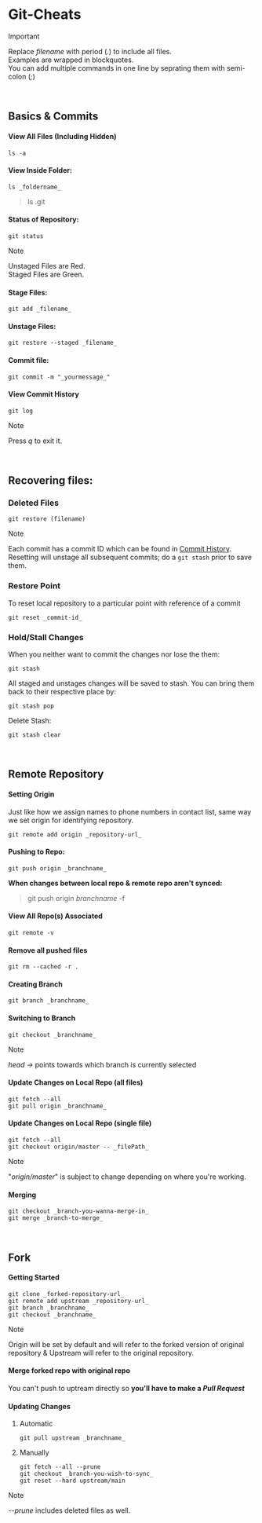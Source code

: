 # Git-Cheats
> [!IMPORTANT]
> Replace _filename_ with period (_._) to include all files.<br>
> Examples are wrapped in blockquotes.<br>
> You can add multiple commands in one line by seprating them with semi-colon (_;_)

<br>

## Basics & Commits
#### View All Files (Including Hidden)
```
ls -a
```
#### View Inside Folder:
```
ls _foldername_
```
> ls .git
#### Status of Repository:
```
git status
```
> [!NOTE]
> Unstaged Files are Red.<br>
> Staged Files are Green.
#### Stage Files:
```
git add _filename_
```
#### Unstage Files:
```
git restore --staged _filename_
```
#### Commit file:
```
git commit -m "_yourmessage_"
```
#### View Commit History
```
git log
```
> [!NOTE]
> Press _q_ to exit it.

<br>

## Recovering files:
### Deleted Files
```
git restore (filename)
```
> [!NOTE]
> Each commit has a commit ID which can be found in [Commit History](#view-commit-history).<br>
> Resetting will unstage all subsequent commits; do a `git stash` prior to save them.
### Restore Point
To reset local repository to a particular point with reference of a commit
```
git reset _commit-id_
```
### Hold/Stall Changes
When you neither want to commit the changes nor lose the them:
```
git stash
```
All staged and unstages changes will be saved to stash. You can bring them back to their respective place by:
```
git stash pop
```
Delete Stash:
```
git stash clear
```

<br>

## Remote Repository
#### Setting Origin
Just like how we assign names to phone numbers in contact list, same way we set origin for identifying repository.
```
git remote add origin _repository-url_
```
#### Pushing to Repo:
```
git push origin _branchname_
```
**When changes between local repo & remote repo aren't synced:**
> git push origin _branchname_ -f
#### View All Repo(s) Associated
```
git remote -v
```
#### Remove all pushed files
```
git rm --cached -r .
```
#### Creating Branch
```
git branch _branchname_
```
#### Switching to Branch
```
git checkout _branchname_
```
> [!NOTE]
> _head ->_ points towards which branch is currently selected
#### Update Changes on Local Repo (all files)
```
git fetch --all
git pull origin _branchname_
```
#### Update Changes on Local Repo (single file)
```
git fetch --all
git checkout origin/master -- _filePath_
```
> [!NOTE]
> "_origin/master_" is subject to change depending on where you're working.
#### Merging
```
git checkout _branch-you-wanna-merge-in_
git merge _branch-to-merge_
```

<br>

## Fork
#### Getting Started
```
git clone _forked-repository-url_
git remote add upstream _repository-url_
git branch _branchname_
git checkout _branchname_
```
> [!NOTE]
> Origin will be set by default and will refer to the forked version of original repository & Upstream will refer to the original repository.

#### Merge forked repo with original repo
You can't push to uptream directly so **you'll have to make a _Pull Request_**

#### Updating Changes
1. Automatic
   ```
   git pull upstream _branchname_
   ```
2. Manually
   ```
   git fetch --all --prune
   git checkout _branch-you-wish-to-sync_
   git reset --hard upstream/main
   ```
> [!NOTE]
> _--prune_ includes deleted files as well.
